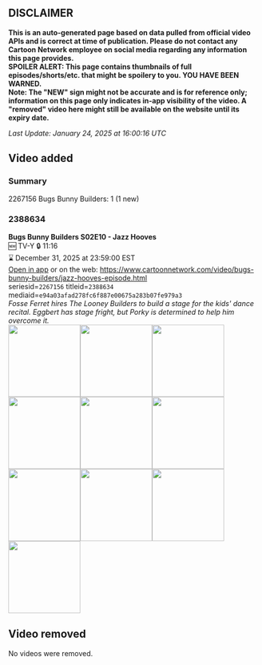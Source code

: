 ## DISCLAIMER
**This is an auto-generated page based on data pulled from official video APIs and is correct at time of publication. Please do not contact any Cartoon Network employee on social media regarding any information this page provides.**  
**SPOILER ALERT: This page contains thumbnails of full episodes/shorts/etc. that might be spoilery to you. YOU HAVE BEEN WARNED.**  
**Note: The "NEW" sign might not be accurate and is for reference only; information on this page only indicates in-app visibility of the video. A "removed" video here might still be available on the website until its expiry date.**  

_Last Update: January 24, 2025 at 16:00:16 UTC_
## Video added
### Summary
2267156 Bugs Bunny Builders: 1 (1 new)  
### 2388634
**Bugs Bunny Builders S02E10 - Jazz Hooves**  
🆕 TV-Y 🔒 11:16  
⌛ December 31, 2025 at 23:59:00 EST  
[Open in app](https://cnvideo.sercomkc.org/redirector.html?type=cnapp&seriesid=1000000000093702&titleid=2388634&mediaid=e94a03afad278fc6f887e00675a283b07fe979a3) or on the web: https://www.cartoonnetwork.com/video/bugs-bunny-builders/jazz-hooves-episode.html  
seriesid=`2267156` titleid=`2388634` mediaid=`e94a03afad278fc6f887e00675a283b07fe979a3`  
_Fosse Ferret hires The Looney Builders to build a stage for the kids' dance recital. Eggbert has stage fright, but Porky is determined to help him overcome it._  
<a href="https://s3.amazonaws.com/cartoonorchestrator/2388634_001_1280x720.jpg"><img src="https://s3.amazonaws.com/cartoonorchestrator/2388634_001_640x360.jpg" height="144px" /></a><a href="https://s3.amazonaws.com/cartoonorchestrator/2388634_002_1280x720.jpg"><img src="https://s3.amazonaws.com/cartoonorchestrator/2388634_002_640x360.jpg" height="144px" /></a><a href="https://s3.amazonaws.com/cartoonorchestrator/2388634_003_1280x720.jpg"><img src="https://s3.amazonaws.com/cartoonorchestrator/2388634_003_640x360.jpg" height="144px" /></a><a href="https://s3.amazonaws.com/cartoonorchestrator/2388634_004_1280x720.jpg"><img src="https://s3.amazonaws.com/cartoonorchestrator/2388634_004_640x360.jpg" height="144px" /></a><a href="https://s3.amazonaws.com/cartoonorchestrator/2388634_005_1280x720.jpg"><img src="https://s3.amazonaws.com/cartoonorchestrator/2388634_005_640x360.jpg" height="144px" /></a><a href="https://s3.amazonaws.com/cartoonorchestrator/2388634_006_1280x720.jpg"><img src="https://s3.amazonaws.com/cartoonorchestrator/2388634_006_640x360.jpg" height="144px" /></a><a href="https://s3.amazonaws.com/cartoonorchestrator/2388634_007_1280x720.jpg"><img src="https://s3.amazonaws.com/cartoonorchestrator/2388634_007_640x360.jpg" height="144px" /></a><a href="https://s3.amazonaws.com/cartoonorchestrator/2388634_008_1280x720.jpg"><img src="https://s3.amazonaws.com/cartoonorchestrator/2388634_008_640x360.jpg" height="144px" /></a><a href="https://s3.amazonaws.com/cartoonorchestrator/2388634_009_1280x720.jpg"><img src="https://s3.amazonaws.com/cartoonorchestrator/2388634_009_640x360.jpg" height="144px" /></a><a href="https://s3.amazonaws.com/cartoonorchestrator/2388634_010_1280x720.jpg"><img src="https://s3.amazonaws.com/cartoonorchestrator/2388634_010_640x360.jpg" height="144px" /></a>
## Video removed
No videos were removed.  
